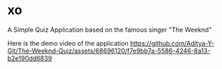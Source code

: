 # xo

A Simple Quiz Application based on the famous singer "The Weeknd"

Here is the demo video of the application
https://github.com/Aditya-Y-Git/The-Weeknd-Quiz/assets/68696120/f7e9bb7a-5586-4246-8a13-b2e190dd6839

